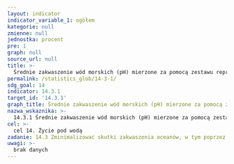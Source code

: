 ```yaml
---
layout: indicator
indicator_variable_1: ogółem
kategorie: null
zmienne: null
jednostka: procent
pre: 1
graph: null
source_url: null
title: >-
  Średnie zakwaszenie wód morskich (pH) mierzone za pomocą zestawu reprezentatywnych próbek w uzgodnionych stacjach pomiarowych
permalink: /statistics_glob/14-3-1/
sdg_goal: 14
indicator: 14.3.1
target_id: '14.3.1'
graph_title: Średnie zakwaszenie wód morskich (pH) mierzone za pomocą zestawu reprezentatywnych próbek w uzgodnionych stacjach pomiarowych
nazwa_wskaznika: >-
  14.3.1 Średnie zakwaszenie wód morskich (pH) mierzone za pomocą zestawu reprezentatywnych próbek w uzgodnionych stacjach pomiarowych
cel: >-
  cel 14. Życie pod wodą
zadanie: 14.3 Zminimalizować skutki zakwaszenia oceanów, w tym poprzez wzmocnioną współpracę naukową na wszystkich szczeblach.
uwagi: >-
  brak danych
---
```

